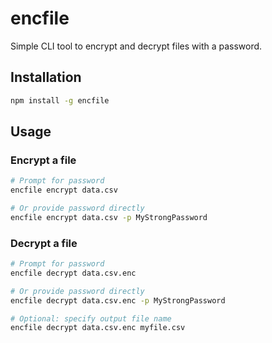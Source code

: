 # encfile

Simple CLI tool to encrypt and decrypt files with a password.

## Installation

```bash
npm install -g encfile
```

## Usage

### Encrypt a file

```bash
# Prompt for password
encfile encrypt data.csv

# Or provide password directly
encfile encrypt data.csv -p MyStrongPassword
```

### Decrypt a file

```bash
# Prompt for password
encfile decrypt data.csv.enc

# Or provide password directly
encfile decrypt data.csv.enc -p MyStrongPassword

# Optional: specify output file name
encfile decrypt data.csv.enc myfile.csv
```
